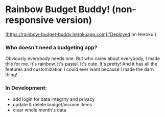 # Rainbow Budget Buddy! (non-responsive version)
[https://rainbow-budget-buddy.herokuapp.com]('Deployed on Heroku')

### Who doesn't need a budgeting app?
Obviously everybody needs one. But who cares about everybody, I made this for me. It's rainbow. It's pastel. It's cute. It's pretty!
And it has all the features and customization I could ever want because I made the darn thing!

### In Development:
* add login for data integrity and privacy
* update & delete budget/income items
* clear whole month's data